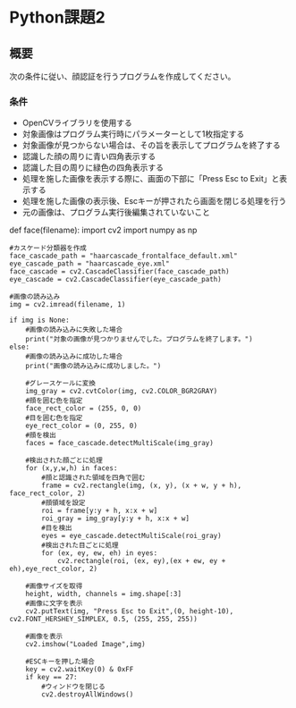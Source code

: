 # Python課題2

## 概要

次の条件に従い、顔認証を行うプログラムを作成してください。

### 条件

- OpenCVライブラリを使用する
- 対象画像はプログラム実行時にパラメーターとして1枚指定する
- 対象画像が見つからない場合は、その旨を表示してプログラムを終了する
- 認識した顔の周りに青い四角表示する
- 認識した目の周りに緑色の四角表示する
- 処理を施した画像を表示する際に、画面の下部に「Press Esc to Exit」と表示する
- 処理を施した画像の表示後、Escキーが押されたら画面を閉じる処理を行う
- 元の画像は、プログラム実行後編集されていないこと



def face(filename):
    import cv2
    import numpy as np
    
    #カスケード分類器を作成
    face_cascade_path = "haarcascade_frontalface_default.xml"
    eye_cascade_path = "haarcascade_eye.xml"
    face_cascade = cv2.CascadeClassifier(face_cascade_path)
    eye_cascade = cv2.CascadeClassifier(eye_cascade_path)
    
    #画像の読み込み
    img = cv2.imread(filename, 1)
    
    if img is None:
        #画像の読み込みに失敗した場合
        print("対象の画像が見つかりませんでした。プログラムを終了します。")
    else:
        #画像の読み込みに成功した場合
        print("画像の読み込みに成功しました。")
        
        #グレースケールに変換
        img_gray = cv2.cvtColor(img, cv2.COLOR_BGR2GRAY)
        #顔を囲む色を指定
        face_rect_color = (255, 0, 0)
        #目を囲む色を指定
        eye_rect_color = (0, 255, 0)
        #顔を検出
        faces = face_cascade.detectMultiScale(img_gray)
        
        #検出された顔ごとに処理
        for (x,y,w,h) in faces:
            #顔と認識された領域を四角で囲む
            frame = cv2.rectangle(img, (x, y), (x + w, y + h), face_rect_color, 2)
            #顔領域を設定
            roi = frame[y:y + h, x:x + w]
            roi_gray = img_gray[y:y + h, x:x + w]
            #目を検出
            eyes = eye_cascade.detectMultiScale(roi_gray)
            #検出された目ごとに処理
            for (ex, ey, ew, eh) in eyes:
                cv2.rectangle(roi, (ex, ey),(ex + ew, ey + eh),eye_rect_color, 2)
        
        #画像サイズを取得
        height, width, channels = img.shape[:3]
        #画像に文字を表示
        cv2.putText(img, "Press Esc to Exit",(0, height-10), cv2.FONT_HERSHEY_SIMPLEX, 0.5, (255, 255, 255))
        
        #画像を表示
        cv2.imshow("Loaded Image",img)
        
        #ESCキーを押した場合
        key = cv2.waitKey(0) & 0xFF
        if key == 27:
            #ウィンドウを閉じる
            cv2.destroyAllWindows()
        
